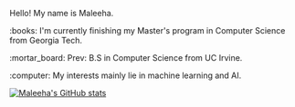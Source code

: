 <p> Hello! My name is Maleeha. </p>

<p> :books: I'm currently finishing my Master's program in Computer Science from Georgia Tech. </p>

<p> :mortar_board: Prev: B.S in Computer Science from UC Irvine.</p> 

<p> :computer: My interests mainly lie in machine learning and AI. </p>


[![Maleeha's GitHub stats](https://github-readme-stats.vercel.app/api?username=Mimran0715)](https://github.com/Mimran0715/github-readme-stats&show_icons=true&theme=tokyonight)
